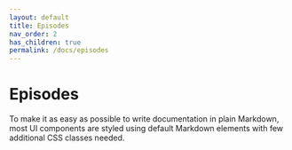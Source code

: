 ```yaml
---
layout: default
title: Episodes
nav_order: 2
has_children: true
permalink: /docs/episodes
---
```


# Episodes

To make it as easy as possible to write documentation in plain Markdown, most UI components are styled using default Markdown elements with few additional CSS classes needed.

